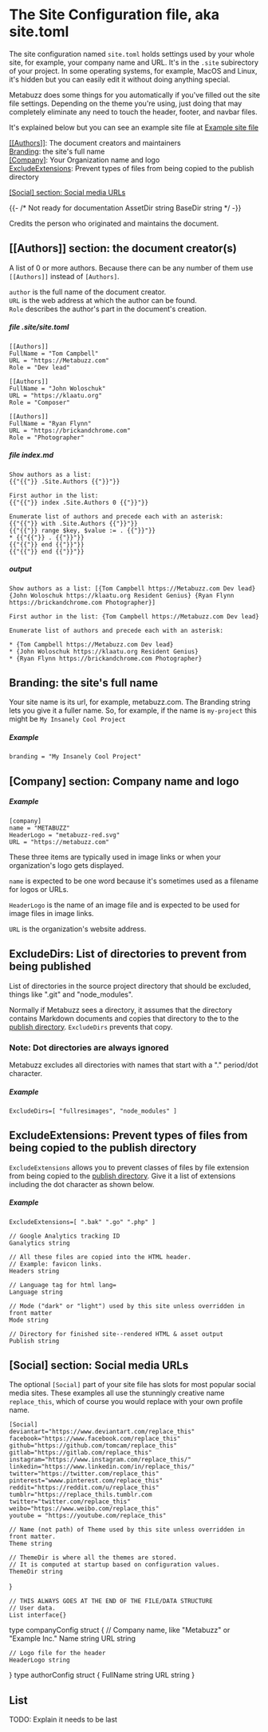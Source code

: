 # The Site Configuration file, aka site.toml

The site configuration named `site.toml` holds settings used by your whole site, for example, your company name and URL. It's in the `.site` subirectory of your project. In some operating systems, for example, MacOS and Linux, it's hidden but you can easily edit it without doing anything special.

Metabuzz does some things for you automatically if you've filled out the site file settings. Depending on the theme you're using, just doing that may completely eliminate any need to touch the header, footer, and navbar files.

It's explained below but you can see an example site file
at [Example site file](site-file-example.html)

[[[Authors]]](#author): The document creators and maintainers  
[Branding](#branding): the site's full name  
[[Company]](#company): Your Organization name and logo  
[ExcludeExtensions](#exclude-extensions): Prevent types of files from being copied to the publish directory


[[Social] section: Social media URLs](#social)  


{{- /* Not ready for documentation 
	AssetDir string
	BaseDir string
*/ -}}



<a id="author"></a>

Credits the person who originated and maintains the document.

## [[Authors]] section: the document creator(s)

A list of 0 or more authors. Because there can be any number of them use `[[Authors]]` instead of `[Authors]`.

`author` is the full name of the document creator.  
`URL` is the web address at which the author can be found.  
`Role` describes the author's part in the document's creation. 

##### file .site/site.toml

```
[[Authors]]
FullName = "Tom Campbell"
URL = "https://Metabuzz.com"
Role = "Dev lead"

[[Authors]]
FullName = "John Woloschuk"
URL = "https://klaatu.org"
Role = "Composer"

[[Authors]]
FullName = "Ryan Flynn"
URL = "https://brickandchrome.com"
Role = "Photographer"

```

##### file index.md

```
Show authors as a list:
{{"{{"}} .Site.Authors {{"}}"}}

First author in the list:
{{"{{"}} index .Site.Authors 0 {{"}}"}}

Enumerate list of authors and precede each with an asterisk:
{{"{{"}} with .Site.Authors {{"}}"}}                                             
{{"{{"}} range $key, $value := . {{"}}"}}                                       
* {{"{{"}} . {{"}}"}}  
{{"{{"}} end {{"}}"}}                                                                     
{{"{{"}} end {{"}}"}}

```

##### output

```
Show authors as a list: [{Tom Campbell https://Metabuzz.com Dev lead} {John Woloschuk https://klaatu.org Resident Genius} {Ryan Flynn https://brickandchrome.com Photographer}]

First author in the list: {Tom Campbell https://Metabuzz.com Dev lead}

Enumerate list of authors and precede each with an asterisk:

* {Tom Campbell https://Metabuzz.com Dev lead}  
* {John Woloschuk https://klaatu.org Resident Genius}  
* {Ryan Flynn https://brickandchrome.com Photographer}  

```
<a id="branding"></a>
## Branding: the site's full name

Your site name is its url, for example, metabuzz.com. The Branding string lets you give it a fuller name. So, for example, if the name is `my-project` this might be `My Insanely Cool Project`

##### Example

```
branding = "My Insanely Cool Project"
```

<a id="company"></a>
## [Company] section: Company name and logo

##### Example

```
[company]
name = "METABUZZ"
HeaderLogo = "metabuzz-red.svg"
URL = "https://metabuzz.com"
```

These three items are typically used in image links or when your organization's logo gets displayed.

`name` is expected to be one word because it's sometimes used as a filename for logos or URLs. 

`HeaderLogo` is the name of an image file and is expected to be used for image files in image links.

`URL` is the organization's website address.

<a id= "exclude-dirs"></a>

## ExcludeDirs: List of directories to prevent from being published

List of directories in the source project directory that should be
excluded, things like ".git" and "node_modules".

Normally if Metabuzz sees a directory, it assumes that the directory contains Markdown documents and copies that directory to the to the [publish directory](publish-directory). `ExcludeDirs` prevents that copy.

### Note: Dot directories are always ignored

Metabuzz excludes all directories with names that start with a "." period/dot character.

##### Example

```
ExcludeDirs=[ "fullresimages", "node_modules" ]
```
<a id= "exclude-extensions "></a>

## ExcludeExtensions: Prevent types of files from being copied to the publish directory

`ExcludeExtensions` allows you to prevent classes of files by file extension from being copied to the [publish directory](publish-directory.md). Give it a list of extensions including the dot character as shown below.

##### Example

```
ExcludeExtensions=[ ".bak" ".go" ".php" ]
```

	// Google Analytics tracking ID
	Ganalytics string

	// All these files are copied into the HTML header.
	// Example: favicon links.
	Headers string

	// Language tag for html lang=
	Language string

	// Mode ("dark" or "light") used by this site unless overridden in front matter
	Mode string

	// Directory for finished site--rendered HTML & asset output
	Publish string

<a id="social"></a>
## [Social] section: Social media URLs

The optional `[Social]` part of your site file has slots for most popular social media sites. These examples all use the stunningly creative name `replace_this`, which of course you would replace with your own profile name.

```
[Social]
deviantart="https://www.deviantart.com/replace_this"
facebook="https://www.facebook.com/replace_this"
github="https://github.com/tomcam/replace_this"
gitlab="https://gitlab.com/replace_this"
instagram="https://www.instagram.com/replace_this/"
linkedin="https://www.linkedin.com/in/replace_this/"
twitter="https://twitter.com/replace_this"
pinterest="wwww.pinterest.com/replace_this"
reddit="https://reddit.com/u/replace_this"
tumblr="https://replace_thils.tumblr.com
twitter="twitter.com/replace_this"
weibo="https://www.weibo.com/replace_this"
youtube = "https://youtube.com/replace_this"
```



	// Name (not path) of Theme used by this site unless overridden in front matter.
	Theme string

	// ThemeDir is where all the themes are stored.
	// It is computed at startup based on configuration values.
	ThemeDir string



}


	// THIS ALWAYS GOES AT THE END OF THE FILE/DATA STRUCTURE
	// User data.
	List interface{}



type companyConfig struct {
	// Company name, like "Metabuzz" or "Example Inc."
	Name string
	URL  string

	// Logo file for the header
	HeaderLogo string
}
type authorConfig struct {
	FullName string
	URL      string
}



## List

TODO: Explain it needs to be last




